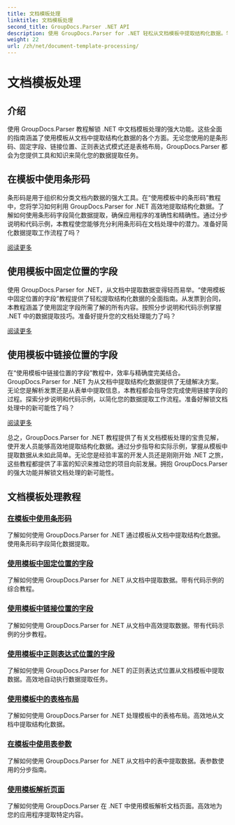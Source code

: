 ```yaml
---
title: 文档模板处理
linktitle: 文档模板处理
second_title: GroupDocs.Parser .NET API
description: 使用 GroupDocs.Parser for .NET 轻松从文档模板中提取结构化数据。学习使用条形码、字段、正则表达式和表格布局。
weight: 22
url: /zh/net/document-template-processing/
---
```


# 文档模板处理


## 介绍

使用 GroupDocs.Parser 教程解锁 .NET 中文档模板处理的强大功能。这些全面的指南涵盖了使用模板从文档中提取结构化数据的各个方面。无论您使用的是条形码、固定字段、链接位置、正则表达式模式还是表格布局，GroupDocs.Parser 都会为您提供工具和知识来简化您的数据提取任务。

## 在模板中使用条形码

条形码是用于组织和分类文档内数据的强大工具。在“使用模板中的条形码”教程中，您将学习如何利用 GroupDocs.Parser for .NET 高效地提取结构化数据。了解如何使用条形码字段简化数据提取，确保应用程序的准确性和精确性。通过分步说明和代码示例，本教程使您能够充分利用条形码在文档处理中的潜力。准备好简化数据提取工作流程了吗？

[阅读更多](./working-with-barcodes-in-templates/)

## 使用模板中固定位置的字段

使用 GroupDocs.Parser for .NET，从文档中提取数据变得轻而易举。“使用模板中固定位置的字段”教程提供了轻松提取结构化数据的全面指南。从发票到合同，本教程涵盖了使用固定字段所需了解的所有内容。按照分步说明和代码示例掌握 .NET 中的数据提取技巧。准备好提升您的文档处理能力了吗？

[阅读更多](./working-with-fields-at-fixed-positions-in-templates/)

## 使用模板中链接位置的字段

在“使用模板中链接位置的字段”教程中，效率与精确度完美结合。GroupDocs.Parser for .NET 为从文档中提取结构化数据提供了无缝解决方案。无论您是解析发票还是从表单中提取信息，本教程都会指导您完成使用链接字段的过程。探索分步说明和代码示例，以简化您的数据提取工作流程。准备好解锁文档处理中的新可能性了吗？

[阅读更多](./working-with-fields-at-linked-positions-in-templates/)

总之，GroupDocs.Parser for .NET 教程提供了有关文档模板处理的宝贵见解，使开发人员能够高效地提取结构化数据。通过分步指导和实际示例，掌握从模板中提取数据从未如此简单。无论您是经验丰富的开发人员还是刚刚开始 .NET 之旅，这些教程都提供了丰富的知识来推动您的项目向前发展。拥抱 GroupDocs.Parser 的强大功能并解锁文档处理的新可能性。

## 文档模板处理教程
### [在模板中使用条形码](./working-with-barcodes-in-templates/)
了解如何使用 GroupDocs.Parser for .NET 通过模板从文档中提取结构化数据。使用条形码字段简化数据提取。
### [使用模板中固定位置的字段](./working-with-fields-at-fixed-positions-in-templates/)
了解如何使用 GroupDocs.Parser for .NET 从文档中提取数据。带有代码示例的综合教程。
### [使用模板中链接位置的字段](./working-with-fields-at-linked-positions-in-templates/)
了解如何使用 GroupDocs.Parser for .NET 从文档中高效提取数据。带有代码示例的分步教程。
### [使用模板中正则表达式位置的字段](./working-with-fields-at-regex-positions-in-templates/)
了解如何使用 GroupDocs.Parser for .NET 的正则表达式位置从文档模板中提取数据。高效地自动执行数据提取任务。
### [使用模板中的表格布局](./working-with-table-layout-in-templates/)
了解如何使用 GroupDocs.Parser for .NET 处理模板中的表格布局。高效地从文档中提取结构化数据。
### [在模板中使用表参数](./working-with-table-parameters-in-templates/)
了解如何使用 GroupDocs.Parser for .NET 从文档中的表中提取数据。表参数使用的分步指南。
### [使用模板解析页面](./parse-pages-using-templates/)
了解如何使用 GroupDocs.Parser 在 .NET 中使用模板解析文档页面。高效地为您的应用程序提取特定内容。